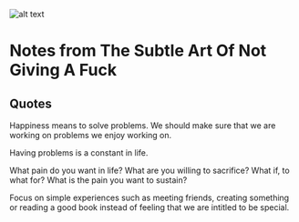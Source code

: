 ![alt text](assets/posts/reviews/001/not_giving_a_fuck.png)
# Notes from The Subtle Art Of Not Giving A Fuck

## Quotes

Happiness means to solve problems. We should make sure that we are working on problems we enjoy working on.

Having problems is a constant in life.

What pain do you want in life? What are you willing to sacrifice? What if, to what for? What is the pain you want to sustain?

Focus on simple experiences such as meeting friends, creating something or reading a good book instead of feeling that we are intitled to be special.

